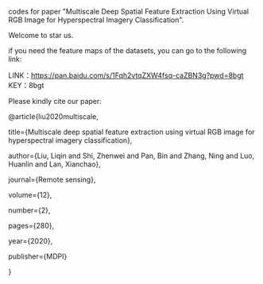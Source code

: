 codes for paper "Multiscale Deep Spatial Feature Extraction Using Virtual RGB Image for Hyperspectral Imagery Classification".

Welcome to star us.

if you need the feature maps of the datasets, you can go to the following link:

LINK：https://pan.baidu.com/s/1Fqh2vtqZXW4fsq-caZBN3g?pwd=8bgt 
KEY：8bgt 

Please kindly cite our paper:

@article{liu2020multiscale,

  title={Multiscale deep spatial feature extraction using virtual RGB image for hyperspectral imagery classification},
  
  author={Liu, Liqin and Shi, Zhenwei and Pan, Bin and Zhang, Ning and Luo, Huanlin and Lan, Xianchao},
  
  journal={Remote sensing},
  
  volume={12},
  
  number={2},
  
  pages={280},
  
  year={2020},
  
  publisher={MDPI}
  
}
